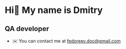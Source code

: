 Hi👋 My name is Dmitry
==============================================================================================================================

QA developer
-------------------------------

* ✉️  You can contact me at [fedoreev.doc@gmail.com](mailto:fedoreev.doc@gmail.com)
